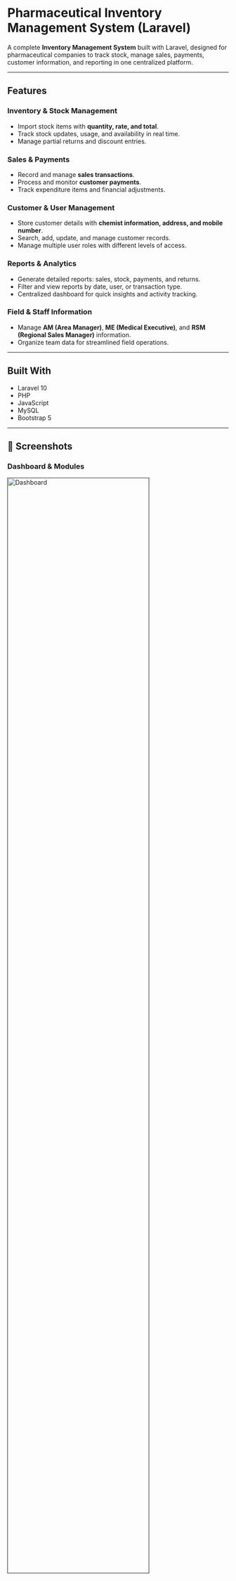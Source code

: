 #  Pharmaceutical Inventory Management System (Laravel)

A complete **Inventory Management System** built with Laravel, designed for pharmaceutical companies to track stock, manage sales, payments, customer information, and reporting in one centralized platform.

---

##  Features

###  Inventory & Stock Management

* Import stock items with **quantity, rate, and total**.
* Track stock updates, usage, and availability in real time.
* Manage partial returns and discount entries.

###  Sales & Payments

* Record and manage **sales transactions**.
* Process and monitor **customer payments**.
* Track expenditure items and financial adjustments.

###  Customer & User Management

* Store customer details with **chemist information, address, and mobile number**.
* Search, add, update, and manage customer records.
* Manage multiple user roles with different levels of access.

###  Reports & Analytics

* Generate detailed reports: sales, stock, payments, and returns.
* Filter and view reports by date, user, or transaction type.
* Centralized dashboard for quick insights and activity tracking.

###  Field & Staff Information

* Manage **AM (Area Manager)**, **ME (Medical Executive)**, and **RSM (Regional Sales Manager)** information.
* Organize team data for streamlined field operations.

---

##  Built With

* Laravel 10
* PHP
* JavaScript
* MySQL
* Bootstrap 5

---

## 📸 Screenshots

### Dashboard & Modules
<a  href="">
  <img width="80%"  height="80%"  src="https://i.ibb.co.com/HLVPWwt1/Screenshot-2025-09-27-at-11-10-57-PM.png" alt="Dashboard" />
 
</a>

### Customer Information

<a  href="">
  <img  width="80%"  height="80%"  src="https://ibb.co.com/5g8RGtsW"/>
</a>

### Stock

<a  href="">
  <img  width="80%"  height="80%"  src="https://ibb.co.com/ccsP3JTt"/>
</a>

### Sales

<a  href="">
  <img width="80%"  height="80%" src="https://i.ibb.co.com/yn17pKD2/sales.png" alt="sales" />
</a>

### Payment

<a  href="">
  <img  width="80%"  height="80%"  src="https://ibb.co.com/M0tf0vc"/>
</a>


---

##  Usage

This system is ideal for **pharmaceutical distributors and companies** that need:

* Real-time inventory tracking
* Efficient sales and payment management
* Organized customer and field staff data
* Centralized reports for decision-making

---

